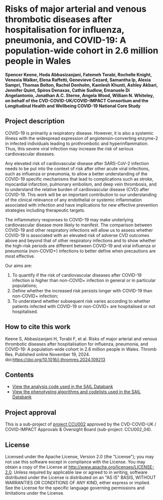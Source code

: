 # Risks of major arterial and venous thrombotic diseases after hospitalisation for influenza, pneumonia, and COVID-19: A population-wide cohort in 2.6 million people in Wales

**Spencer Keene, Hoda Abbasizanjani, Fatemeh Torabi, Rochelle Knight, Venexia Walker, Elena Raffetti, Genevieve Cezard, Samantha Ip, Alexia Sampri, Thomas Bolton, Rachel Denholm, Kamlesh Khunti, Ashley Akbari, Jennifer Quint, Spiros Denaxas, Cathie Sudlow, Emanuele Di Angelantonio, Jonathan A.C. Sterne, Angela Wood, William N. Whiteley, on behalf of the CVD-COVID-UK/COVID-IMPACT Consortium and the Longitudinal Health and Wellbeing COVID-19 National Core Study**

## Project description

COVID-19 is primarily a respiratory disease. However, it is also a systemic illness with the widespread expression of angiotensin-converting enzyme-2 in infected individuals leading to prothrombotic and hyperinflammation. Thus, this severe viral infection may increase the risk of serious cardiovascular diseases.

Any elevated risk of cardiovascular disease after SARS-CoV-2 infection needs to be put into the context of risk after other acute viral infections, such as influenza or pneumonia, to allow a better understanding of the COVID-19 specific mechanisms that lead to complications such as stroke, myocardial infarction, pulmonary embolism, and deep vein thrombosis, and to understand the relative burden of cardiovascular disease (CVD) after COVID-19. This work will be an important contribution to our understanding of the clinical relevance of any endothelial or systemic inflammation associated with infection and have implications for new effective prevention strategies including therapeutic targets. 

The inflammatory responses to COVID-19 may make underlying cardiovascular disease more likely to manifest. The comparison between COVID-19 and other respiratory infections will allow us to assess whether COVID-19 is associated with an elevated risk of adverse CVD outcomes above and beyond that of other respiratory infections and to show whether the high-risk periods are different between COVID-19 and viral influenza or pneumonia (non-COVID+) infections to better define when precautions are most effective.

Our aims are:

1. To quantify if the risk of cardiovascular diseases after COVID-19 infection is higher than non-COVID+ infection in general or in particular populations;
2. Define whether the increased risk persists longer with COVID-19 than non-COVID+ infection;
3. To understand whether subsequent risk varies according to whether patients infected with COVID-19 or non-COVID+ are hospitalised or not hospitalised. 

## How to cite this work
Keene S, Abbasizanjani H, Torabi F, et al. Risks of major arterial and venous thrombotic diseases after hospitalisation for influenza, pneumonia, and COVID-19: A population-wide cohort in 2.6 million people in Wales. Thromb Res. Published online November 19, 2024. doi:https://doi.org/10.1016/j.thromres.2024.109213

## Contents

* [View the analysis code used in the SAIL Databank](https://github.com/BHFDSC/CCU002_04/tree/main/code)
* [View the phenotyping algorithms and codelists used in the SAIL Databank](https://github.com/BHFDSC/CCU002_04/tree/main/phenotypes)

## Project approval

This is a sub-project of [project CCU002](https://github.com/BHFDSC/CCU002) approved by the CVD-COVID-UK / COVID-IMPACT Approvals & Oversight Board (sub-project: CCU002_04).

## License

Licensed under the Apache License, Version 2.0 (the "License"); you may not use this software except in compliance with the License. You may obtain a copy of the License at http://www.apache.org/licenses/LICENSE-2.0. Unless required by applicable law or agreed to in writing, software distributed under the License is distributed on an "AS IS" BASIS, WITHOUT WARRANTIES OR CONDITIONS OF ANY KIND, either express or implied. See the License for the specific language governing permissions and limitations under the License.
